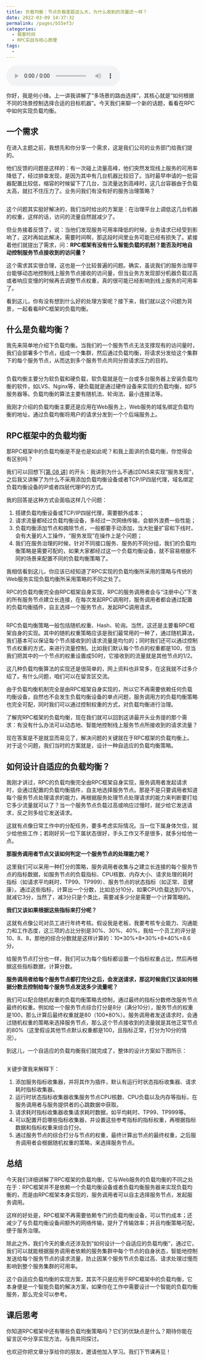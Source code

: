 ```yaml
---
title: 负载均衡：节点负载差距这么大，为什么收到的流量还一样？
date: 2022-03-09 14:37:32
permalink: /pages/b55ef3/
categories:
  - 极客时间
  - RPC实战与核心原理
tags:
  - 
---
```

<audio title="11.负载均衡：节点负载差距这么大，为什么收到的流量还一样？" src="https://static001.geekbang.org/resource/audio/01/d9/011830b29f0a089f7e120cddb2e50ed9.mp3" controls="controls"></audio> 
<p>你好，我是何小锋。上一讲我讲解了“多场景的路由选择”，其核心就是“如何根据不同的场景控制选择合适的目标机器”。今天我们来聊一个新的话题，看看在RPC中如何实现负载均衡。</p><h2>一个需求</h2><p>在进入主题之前，我想先和你分享一个需求，这是我们公司的业务部门给我们提的。</p><p>他们反馈的问题是这样的：有一次碰上流量高峰，他们突然发现线上服务的可用率降低了，经过排查发现，是因为其中有几台机器比较旧了。当时最早申请的一批容器配置比较低，缩容的时候留下了几台，当流量达到高峰时，这几台容器由于负载太高，就扛不住压力了。业务问我们有没有好的服务治理策略？</p><p><img src="https://static001.geekbang.org/resource/image/a9/f7/a9dfb6a37f8587851a5288b5d6cbf1f7.jpg" alt="" title="业务部门问题示意图"></p><p>这个问题其实挺好解决的，我们当时给出的方案是：在治理平台上调低这几台机器的权重，这样的话，访问的流量自然就减少了。</p><p>但业务接着反馈了，说：当他们发现服务可用率降低的时候，业务请求已经受到影响了，这时再如此解决，需要时间啊，那这段时间里业务可能已经有损失了。紧接着他们就提出了需求，问：<strong>RPC框架有没有什么智能负载的机制？能否及时地自动控制服务节点接收到的访问量？</strong></p><p>这个需求其实很合理，这也是一个比较普遍的问题。确实，虽说我们的服务治理平台能够动态地控制线上服务节点接收的访问量，但当业务方发现部分机器负载过高或者响应变慢的时候再去调整节点权重，真的很可能已经影响到线上服务的可用率了。</p><!-- [[[read_end]]] --><p>看到这儿，你有没有想到什么好的处理方案呢？接下来，我们就以这个问题为背景，一起看看RPC框架的负载均衡。</p><h2>什么是负载均衡？</h2><p>我先来简单地介绍下负载均衡。当我们的一个服务节点无法支撑现有的访问量时，我们会部署多个节点，组成一个集群，然后通过负载均衡，将请求分发给这个集群下的每个服务节点，从而达到多个服务节点共同分担请求压力的目的。</p><p><img src="https://static001.geekbang.org/resource/image/f4/b8/f48704443b33df17fc490778c00c71b8.jpg" alt="" title="负载均衡示意图"></p><p>负载均衡主要分为软负载和硬负载，软负载就是在一台或多台服务器上安装负载均衡的软件，如LVS、Nginx等，硬负载就是通过硬件设备来实现的负载均衡，如F5服务器等。负载均衡的算法主要有随机法、轮询法、最小连接法等。</p><p>我刚才介绍的负载均衡主要还是应用在Web服务上，Web服务的域名绑定负载均衡的地址，通过负载均衡将用户的请求分发到一个个后端服务上。</p><h2>RPC框架中的负载均衡</h2><p>那RPC框架中的负载均衡是不是也是如此呢？和我上面讲的负载均衡，你觉得会有区别吗？</p><p>我们可以回想下<a href="https://time.geekbang.org/column/article/208171">[第 08 讲]</a> 的开头：我讲到为什么不通过DNS来实现“服务发现”，之后我又讲解了为什么不采用添加负载均衡设备或者TCP/IP四层代理，域名绑定负载均衡设备的IP或者四层代理IP的方式。</p><p>我的回答是这种方式会面临这样几个问题：</p><ol>
<li>搭建负载均衡设备或TCP/IP四层代理，需要额外成本；</li>
<li>请求流量都经过负载均衡设备，多经过一次网络传输，会额外浪费一些性能；</li>
<li>负载均衡添加节点和摘除节点，一般都要手动添加，当大批量扩容和下线时，会有大量的人工操作，“服务发现”在操作上是个问题；</li>
<li>我们在服务治理的时候，针对不同接口服务、服务的不同分组，我们的负载均衡策略是需要可配的，如果大家都经过这一个负载均衡设备，就不容易根据不同的场景来配置不同的负载均衡策略了。</li>
</ol><p>我相信看到这儿，你应该已经知道了RPC实现的负载均衡所采用的策略与传统的Web服务实现负载均衡所采用策略的不同之处了。</p><p>RPC的负载均衡完全由RPC框架自身实现，RPC的服务调用者会与“注册中心”下发的所有服务节点建立长连接，在每次发起RPC调用时，服务调用者都会通过配置的负载均衡插件，自主选择一个服务节点，发起RPC调用请求。</p><p><img src="https://static001.geekbang.org/resource/image/5e/1c/5e294378a3d86e7d279507f62fe5ee1c.jpg" alt="" title="RPC框架负载均衡示意图"></p><p>RPC负载均衡策略一般包括随机权重、Hash、轮询。当然，这还是主要看RPC框架自身的实现。其中的随机权重策略应该是我们最常用的一种了，通过随机算法，我们基本可以保证每个节点接收到的请求流量是均匀的；同时我们还可以通过控制节点权重的方式，来进行流量控制。比如我们默认每个节点的权重都是100，但当我们把其中的一个节点的权重设置成50时，它接收到的流量就是其他节点的1/2。</p><p>这几种负载均衡算法的实现还是很简单的，网上资料也非常多，在这我就不过多介绍了。有什么问题，咱们可以在留言区交流。</p><p>由于负载均衡机制完全是由RPC框架自身实现的，所以它不再需要依赖任何负载均衡设备，自然也不会发生负载均衡设备的单点问题，服务调用方的负载均衡策略也完全可配，同时我们可以通过控制权重的方式，对负载均衡进行治理。</p><p>了解完RPC框架的负载均衡，现在我们就可以回到这讲最开头业务提的那个需求：有没有什么办法可以动态地、智能地控制线上服务节点所接收到的请求流量？</p><p>现在答案是不是就显而易见了，解决问题的关键就在于RPC框架的负载均衡上。对于这个问题，我们当时的方案就是，设计一种自适应的负载均衡策略。</p><h2>如何设计自适应的负载均衡？</h2><p>我刚才讲过，RPC的负载均衡完全由RPC框架自身实现，服务调用者发起请求时，会通过配置的负载均衡插件，自主地选择服务节点。那是不是只要调用者知道每个服务节点处理请求的能力，再根据服务处理节点处理请求的能力来判断要打给它多少流量就可以了？当一个服务节点负载过高或响应过慢时，就少给它发送请求，反之则多给它发送请求。</p><p>这就有点像日常工作中的分配任务，要多考虑实际情况。当一位下属身体欠佳，就少给他些工作；若刚好另一位下属状态很好，手头工作又不是很多，就多分给他一点。</p><p><strong>那服务调用者节点又该如何判定一个服务节点的处理能力呢？</strong></p><p>这里我们可以采用一种打分的策略，服务调用者收集与之建立长连接的每个服务节点的指标数据，如服务节点的负载指标、CPU核数、内存大小、请求处理的耗时指标（如请求平均耗时、TP99、TP999）、服务节点的状态指标（如正常、亚健康）。通过这些指标，计算出一个分数，比如总分10分，如果CPU负载达到70%，就减它3分，当然了，减3分只是个类比，需要减多少分是需要一个计算策略的。</p><p><strong>我们又该如果根据这些指标来打分呢？</strong></p><p>这就有点像公司对员工进行年终考核。假设我是老板，我要考核专业能力、沟通能力和工作态度，这三项的占比分别是30%、30%、40%，我给一个员工的评分是10、8、8，那他的综合分数就是这样计算的：10*30%+8*30%+8*40%=8.6分。</p><p>给服务节点打分也一样，我们可以为每个指标都设置一个指标权重占比，然后再根据这些指标数据，计算分数。</p><p><strong>服务调用者给每个服务节点都打完分之后，会发送请求，那这时候我们又该如何根据分数去控制给每个服务节点发送多少流量呢？</strong></p><p>我们可以配合随机权重的负载均衡策略去控制，通过最终的指标分数修改服务节点最终的权重。例如给一个服务节点综合打分是8分（满分10分），服务节点的权重是100，那么计算后最终权重就是80（100*80%）。服务调用者发送请求时，会通过随机权重的策略来选择服务节点，那么这个节点接收到的流量就是其他正常节点的80%（这里假设其他节点默认权重都是100，且指标正常，打分为10分的情况）。</p><p>到这儿，一个自适应的负载均衡我们就完成了，整体的设计方案如下图所示：</p><p><img src="https://static001.geekbang.org/resource/image/00/af/00065674063f30c98caaa58bb4cd7baf.jpg" alt="" title="RPC自适应负载均衡示意图"></p><p>关键步骤我来解释下：</p><ol>
<li>添加服务指标收集器，并将其作为插件，默认有运行时状态指标收集器、请求耗时指标收集器。</li>
<li>运行时状态指标收集器收集服务节点CPU核数、CPU负载以及内存等指标，在服务调用者与服务提供者的心跳数据中获取。</li>
<li>请求耗时指标收集器收集请求耗时数据，如平均耗时、TP99、TP999等。</li>
<li>可以配置开启哪些指标收集器，并设置这些参考指标的指标权重，再根据指标数据和指标权重来综合打分。</li>
<li>通过服务节点的综合打分与节点的权重，最终计算出节点的最终权重，之后服务调用者会根据随机权重的策略，来选择服务节点。</li>
</ol><h2>总结</h2><p>今天我们详细讲解了RPC框架的负载均衡，它与Web服务的负载均衡的不同之处在于：RPC框架并不是依赖一个负载均衡设备或者负载均衡服务器来实现负载均衡的，而是由RPC框架本身实现的，服务调用者可以自主选择服务节点，发起服务调用。</p><p>这样的好处是，RPC框架不再需要依赖专门的负载均衡设备，可以节约成本；还减少了与负载均衡设备间额外的网络传输，提升了传输效率；并且均衡策略可配，便于服务治理。</p><p>除此之外，我们今天的重点还涉及到“如何设计一个自适应的负载均衡”，通过它，我们可以就能根据服务调用者依赖的服务集群中每个节点的自身状态，智能地控制发送给每个服务节点的请求流量，防止因某个服务节点负载过高、请求处理过慢而影响到整个服务集群的可用率。</p><p>这个自适应负载均衡的实现方案，其实不只是应用于RPC框架中的负载均衡，它本身便是一个智能负载的解决方案，如果你在工作中需要设计一个智能的负载均衡服务，那么完全可以参考。</p><h2>课后思考</h2><p>你知道RPC框架中还有哪些负载均衡策略吗？它们的优缺点是什么？期待你能在留言区中分享实现方法，与我共同探讨。</p><p>也欢迎你把文章分享给你的朋友，邀请他加入学习。我们下节课再见！</p>